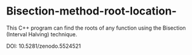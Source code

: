 # Bisection-method-root-location-
 This C++ program can find the roots of any function using the Bisection (Interval Halving) technique. 

DOI: 
10.5281/zenodo.5524521

